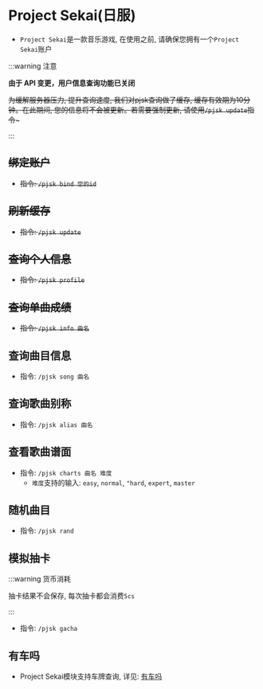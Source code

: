 # Project Sekai(日服)

- `Project Sekai`是一款音乐游戏, 在使用之前, 请确保您拥有一个`Project Sekai`账户

:::warning 注意

**由于 API 变更，用户信息查询功能已关闭**

~~为缓解服务器压力, 提升查询速度, 我们对pjsk查询做了缓存, 缓存有效期为10分钟。在此期间, 您的信息将不会被更新。若需要强制更新, 请使用`/pjsk update`指令~~~

:::



## ~~绑定账户~~

- ~~指令: `/pjsk bind 您的id`~~



## ~~刷新缓存~~

- ~~指令: `/pjsk update`~~



## ~~查询个人信息~~

- ~~指令: `/pjsk profile`~~



## ~~查询单曲成绩~~

- ~~指令: `/pjsk info 曲名`~~



## 查询曲目信息

- 指令: `/pjsk song 曲名`



## 查询歌曲别称

- 指令: `/pjsk alias 曲名`



## 查看歌曲谱面

- 指令: `/pjsk charts 曲名 难度`
  - `难度`支持的输入: `easy`, `normal`, `"hard`, `expert`, `master`



## 随机曲目

- 指令: `/pjsk rand`



## 模拟抽卡

:::warning 货币消耗

抽卡结果不会保存, 每次抽卡都会消费`5cs`

:::

- 指令: `/pjsk gacha`



## 有车吗

- Project Sekai模块支持车牌查询, 详见: [有车吗](/channel/ycm)